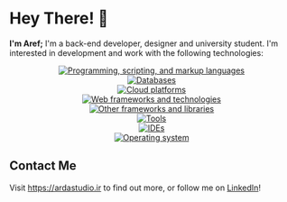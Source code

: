 # Hey There! 👋

**I'm Aref;** I'm a back-end developer, designer and university student. I'm interested in development and work with the following technologies:

<div align="center">
  <a href="#">
    <img src="https://skillicons.dev/icons?i=html,css,js,py,go,c,latex" alt="Programming, scripting, and markup languages"><br>
    <img src="https://skillicons.dev/icons?i=mysql,postgres,sqlite,mongodb,redis" alt="Databases"><br>
    <img src="https://skillicons.dev/icons?i=aws,cloudflare,gcp" alt="Cloud platforms"><br>
    <img src="https://skillicons.dev/icons?i=bootstrap,jquery,django,flask,fastapi,wordpress" alt="Web frameworks and technologies"><br>
    <img src="https://skillicons.dev/icons?i=qt,pytorch,tensorflow,sklearn" alt="Other frameworks and libraries"><br>
    <img src="https://skillicons.dev/icons?i=git,github,docker" alt="Tools"><br>
    <img src="https://skillicons.dev/icons?i=vscode,neovim,vim,figma,xd,ai,ps" alt="IDEs"><br>
    <img src="https://skillicons.dev/icons?i=windows,linux,bsd" alt="Operating system">
  </a>
</div>

## Contact Me

Visit <https://ardastudio.ir> to find out more, or follow me on [LinkedIn](https://www.linkedin.com/in/aref-daei)!

<!---
- 👋 Hi, I’m @aref-daei
- 👀 I’m interested in ...
- 🌱 I’m currently learning ...
- 💞️ I’m looking to collaborate on ...
- 📫 How to reach me ...
- 😄 Pronouns: ...
- ⚡ Fun fact: ...
--->
